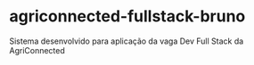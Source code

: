 # agriconnected-fullstack-bruno
Sistema desenvolvido para aplicação da vaga Dev Full Stack da AgriConnected
